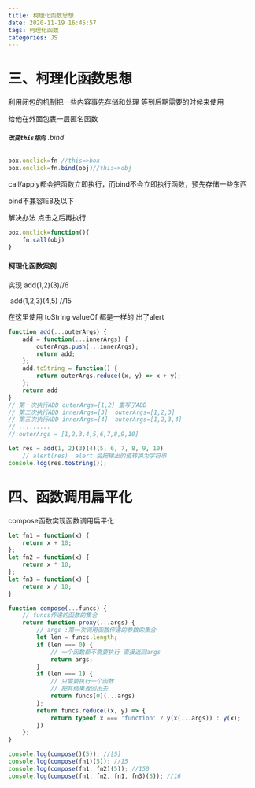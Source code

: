 ```yaml
---
title: 柯理化函数思想
date: 2020-11-19 16:45:57
tags: 柯理化函数
categories: JS
---
```

# **三**、柯理化函数思想

利用闭包的机制把一些内容事先存储和处理 等到后期需要的时候来使用

给他在外面包裹一层匿名函数





###### **`改变this指向`**  .bind



```js
box.onclick=fn //this=>box
box.onclick=fn.bind(obj)//this=>obj
```



call/apply都会把函数立即执行，而bind不会立即执行函数，预先存储一些东西





bind不兼容IE8及以下

解决办法  点击之后再执行

```js
box.onclick=function(){
    fn.call(obj)
}
```







#### **柯理化函数案例**

实现 add(1,2)(3)//6

​         add(1,2,3)(4,5) //15





在这里使用 toString  valueOf 都是一样的 出了alert

```js
function add(...outerArgs) {
    add = function(...innerArgs) {
        outerArgs.push(...innerArgs);
        return add;
    };
    add.toString = function() {
        return outerArgs.reduce((x, y) => x + y);
    };
    return add
}
// 第一次执行ADD outerArgs=[1,2] 重写了ADD
// 第二次执行ADD innerArgs=[3]  outerArgs=[1,2,3]
// 第三次执行ADD innerArgs=[4]  outerArgs=[1,2,3,4]
// .........
// outerArgs = [1,2,3,4,5,6,7,8,9,10]

let res = add(1, 2)(3)(4)(5, 6, 7, 8, 9, 10)
    // alert(res)  alert 会把输出的值转换为字符串
console.log(res.toString());
```











 

# **四、函数调用扁平化**

compose函数实现函数调用扁平化



```js
let fn1 = function(x) {
    return x + 10;
};
let fn2 = function(x) {
    return x * 10;
};
let fn3 = function(x) {
    return x / 10;
}

function compose(...funcs) {
    // funcs传递的函数的集合
    return function proxy(...args) {
        // args :第一次调用函数传递的参数的集合
        let len = funcs.length;
        if (len === 0) {
            // 一个函数都不需要执行 直接返回args
            return args;
        }
        if (len === 1) {
            // 只需要执行一个函数
            // 把其结果返回出去
            return funcs[0](...args)
        };
        return funcs.reduce((x, y) => {
            return typeof x === 'function' ? y(x(...args)) : y(x);
        })
    };
}

console.log(compose()(5)); //[5]
console.log(compose(fn1)(5)); //15
console.log(compose(fn1, fn2)(5)); //150
console.log(compose(fn1, fn2, fn1, fn3)(5)); //16
```

